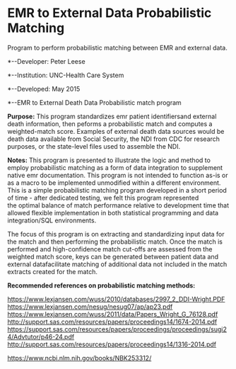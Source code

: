 # EMR to External Data Probabilistic Matching
Program to perform probabilistic matching between EMR and external data. 

*--Developer:  Peter Leese

*--Institution:  UNC-Health Care System

*--Developed:  May 2015

*--EMR to External Death Data Probabilistic match program 

**Purpose:** 
This program standardizes emr patient
 identifiersand external death information, then peforms
 a probabilistic match and computes a weighted-match
 score. Examples of external death data sources would
 be death data available from Social Security, the NDI
 from CDC for research purposes, or the state-level files 
used to assemble the NDI.  

**Notes:** 
This program is presented to illustrate the
logic and method to employ probabilistic matching as a
form of data integration to supplement native emr 
documentation.  This program is not intended to function
as-is or as a macro to be implemented unmodified within
a different environment.  This is a simple probabilistic 
matching program developed in a short period of time - 
after dedicated testing, we felt this program represented  
the optimal balance of match performance relative to 
development time that allowed flexible implementation 
in both statistical programming and data integration/SQL
environments.  

The focus of this program is on extracting and standardizing 
input data for the match and then performing the probabilistic match. 
Once the match is performed and high-confidence match cut-offs are 
assessed from the weighted match score, keys can be generated between
patient data and external datafacilitate matching of additional 
data not included in the match extracts created for the match.

**Recommended references on probabilistic matching methods:**

https://www.lexjansen.com/wuss/2010/databases/2997_2_DDI-Wright.PDF
https://www.lexjansen.com/nesug/nesug07/ap/ap23.pdf
https://www.lexjansen.com/wuss/2011/data/Papers_Wright_G_76128.pdf
http://support.sas.com/resources/papers/proceedings14/1674-2014.pdf
https://support.sas.com/resources/papers/proceedings/proceedings/sugi24/Advtutor/p46-24.pdf
http://support.sas.com/resources/papers/proceedings14/1316-2014.pdf

https://www.ncbi.nlm.nih.gov/books/NBK253312/


